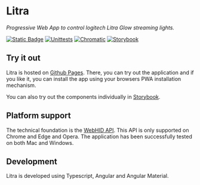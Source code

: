 # Litra
*Progressive Web App to control logitech Litra Glow streaming lights.*


[![Static Badge](https://img.shields.io/badge/Go%20to%20app-black?logo=github)](https://axeljaeger.github.io/litra/)
[![Unittests](https://github.com/axeljaeger/litra/actions/workflows/unittests.yml/badge.svg)](https://github.com/axeljaeger/litra/actions/workflows/unittests.yml)
[![Chromatic](https://github.com/axeljaeger/litra/actions/workflows/chromatic.yml/badge.svg)](https://github.com/axeljaeger/litra/actions/workflows/chromatic.yml)
[![Storybook](https://img.shields.io/badge/storybook-26077C?logo=storybook&logoColor=%23ffffff&labelColor=%23E06A8C)](https://main--64ecff17a1f3bdc4e2c65141.chromatic.com)

## Try it out
Litra is hosted on [Github Pages](https://axeljaeger.github.io/litra/). There, you can try out the application and if you like it, you can install the app using your browsers PWA installation mechanism.

You can also try out the components individually in 
[Storybook](https://main--64ecff17a1f3bdc4e2c65141.chromatic.com).

## Platform support
The technical foundation is the [WebHID API](https://developer.mozilla.org/en-US/docs/Web/API/WebHID_API). This API is only supported on Chrome and Edge and Opera. The application has been successfully tested on both Mac and Windows.

## Development
Litra is developed using Typescript, Angular and Angular Material.